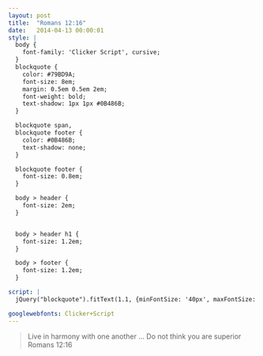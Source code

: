 ```yaml
---
layout: post
title:  "Romans 12:16"
date:   2014-04-13 00:00:01
style: |
  body {
    font-family: 'Clicker Script', cursive;
  }
  blockquote {
    color: #79BD9A;
    font-size: 8em;
    margin: 0.5em 0.5em 2em;
    font-weight: bold;
    text-shadow: 1px 1px #0B486B;
  }

  blockquote span,
  blockquote footer {
    color: #0B486B;
    text-shadow: none;
  }

  blockquote footer {
    font-size: 0.8em;
  }

  body > header {
    font-size: 2em;
  } 


  body > header h1 {
    font-size: 1.2em;
  }

  body > footer {
    font-size: 1.2em;
  }

script: |
  jQuery("blockquote").fitText(1.1, {minFontSize: '40px', maxFontSize: '120px'});

googlewebfonts: Clicker+Script
---
```


<blockquote>
    Live in <span>harmony</span> with one another ... <span>Do not</span> think you are superior
    <footer>Romans 12:16</footer>
</blockquote>